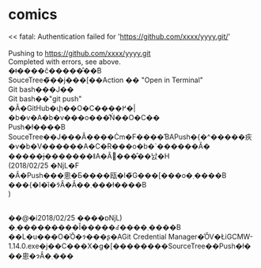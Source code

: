 # comics
<<
fatal: Authentication failed for 'https://github.com/xxxx/yyyy.git/'
<br /><br />
Pushing to https://github.com/xxxx/yyyy.git<br />
Completed with errors, see above.<br />
�ǂ����ĉ�����̂��B<br />
SouceTree�̃��j���[��Action �� "Open in Terminal"<br />
Git bash���J��<br />
Git bash��"git push"<br />
�Ă�GitHub�փ��O�C����߂�|�b�v�A�b�v���o���̂Ń��O�C��<br />
Push�ł����B<br />
SouceTree��J���Ȃ����Ċm�F����ƁAPush�{�^�����疢�v�b�V������A�C�R���o�b�`������Ă�<br />
�����ɉ�������ǁA�Ȃ񂾂���̂��낤�H<br />
(2018/02/25 �ǋL�F<br />
�Ă�Push���悤�Ƃ����瓯�l�̃G���[���o�܂����B<br />
���{�I�ȉ�ɂ͂Ȃ�Ă��܂���ł����B<br />
)<br /><br />

��@�i2018/02/25 ����ɒǋL)<br />
�܂���������Ǐ�����ꂽ����܂����B<br />
��L�u���O�̍Ō�ɂ���ʂ�AGit Credential Manager�̍ŐV�ŁiGCMW-1.14.0.exe�j��C���X�g�[��������SourceTree��Push�ł���悤�ɂȂ�܂���